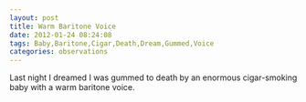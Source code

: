 ```yaml
---
layout: post
title: Warm Baritone Voice
date: 2012-01-24 08:24:08
tags: Baby,Baritone,Cigar,Death,Dream,Gummed,Voice
categories: observations
---
```


Last night I dreamed I was gummed to death by an enormous cigar-smoking baby
with a warm baritone voice.

